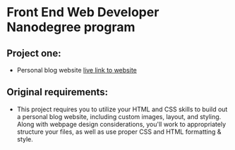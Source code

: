 # Front End Web Developer Nanodegree program

## Project one:

* Personal blog website [live link to website](https://maxrazum.github.io/Blog/index.html)

## Original requirements:

* This project requires you to utilize your HTML and CSS skills to build out a personal blog website, including custom images, layout, and styling. Along with webpage design considerations, you'll work to appropriately structure your files, as well as use proper CSS and HTML formatting & style.
